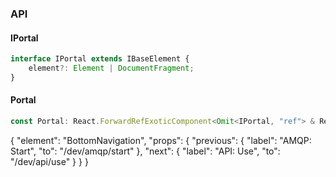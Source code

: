 

### API

#### IPortal

```ts
interface IPortal extends IBaseElement {
    element?: Element | DocumentFragment;
}
```

#### Portal

```ts
const Portal: React.ForwardRefExoticComponent<Omit<IPortal, "ref"> & React.RefAttributes<unknown>>;
```


{
  "element": "BottomNavigation",
  "props": {
    "previous": {
      "label": "AMQP: Start",
      "to": "/dev/amqp/start"
    },
    "next": {
      "label": "API: Use",
      "to": "/dev/api/use"
    }
  }
}